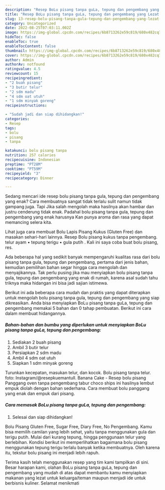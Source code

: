 ```yaml
---
description: "Resep BoLu pisang tanpa guLa, tepung dan pengembang yang Lezat , Lezat"
title: "Resep BoLu pisang tanpa guLa, tepung dan pengembang yang Lezat , Lezat"
slug: 13-resep-bolu-pisang-tanpa-gula-tepung-dan-pengembang-yang-lezat-lezat
category: Uncategorized
date: 2022-08-25T07:03:11.002Z
image: https://img-global.cpcdn.com/recipes/6b8713262e59c819/680x482cq70/bolu-pisang-tanpa-gula-tepung-dan-pengembang-foto-resep-utama.jpg
hideToc: false
enableToc: true
enableTocContent: false
thumbnail: https://img-global.cpcdn.com/recipes/6b8713262e59c819/680x482cq70/bolu-pisang-tanpa-gula-tepung-dan-pengembang-foto-resep-utama.jpg
cover: https://img-global.cpcdn.com/recipes/6b8713262e59c819/680x482cq70/bolu-pisang-tanpa-gula-tepung-dan-pengembang-foto-resep-utama.jpg
author: Admin
authorAv: notfound
ratingvalue: 4.5
reviewcount: 15
recipeingredient:
- "2 buah pisang"
- "3 butir telur"
- "2 sdm madu"
- "4 sdm oat utuh"
- "1 sdm minyak goreng"
recipeinstructions:

- "Sudah jadi dan siap dihidangkan!"
categories:
- Resep
tags:
- bolu
- pisang
- tanpa

katakunci: bolu pisang tanpa 
nutrition: 257 calories
recipecuisine: Indonesian
preptime: "PT28M"
cooktime: "PT59M"
recipeyield: "3"
recipecategory: Dinner

---
```



Sedang mencari ide resep bolu pisang tanpa gula, tepung dan pengembang yang enak? Cara membuatnya sangat tidak terlalu sulit namun tidak gampang juga. Tapi Jika salah mengolah maka hasilnya akan hambar dan justru cenderung tidak enak. Padahal bolu pisang tanpa gula, tepung dan pengembang yang enak harusnya Kan punya aroma dan rasa yang dapat memancing selera kita.


Lihat juga cara membuat Bolu Lapis Pisang Kukus (Gluten Free) dan masakan sehari-hari lainnya. Resep Bolu pisang kukus tanpa pengembang. telur ayam • tepung terigu • gula putih . Kali ini saya coba buat bolu pisang, res.

Ada beberapa hal yang sedikit banyak mempengaruhi kualitas rasa dari bolu pisang tanpa gula, tepung dan pengembang, pertama dari jenis bahan, kemudian pemilihan bahan segar hingga cara mengolah dan menyajikannya. Tak perlu pusing jika mau menyiapkan bolu pisang tanpa gula, tepung dan pengembang yang enak di rumah, karena asal sudah tahu triknya maka hidangan ini bisa jadi sajian istimewa.


Berikut ini ada beberapa cara mudah dan praktis yang dapat diterapkan untuk mengolah bolu pisang tanpa gula, tepung dan pengembang yang siap dikreasikan. Anda bisa menyiapkan BoLu pisang tanpa guLa, tepung dan pengembang memakai 5 bahan dan 0 tahap pembuatan. Berikut ini cara dalam membuat hidangannya.

<!--inarticleads1-->

##### Bahan-bahan dan bumbu yang diperlukan untuk menyiapkan BoLu pisang tanpa guLa, tepung dan pengembang:

1. Sediakan 2 buah pisang
1. Ambil 3 butir telur
1. Persiapkan 2 sdm madu
1. Ambil 4 sdm oat utuh
1. Siapkan 1 sdm minyak goreng


Turunkan kecepatan, masukan telur, dan kocok. Bolu pisang tanpa telur. foto: Instagram/@resepkuemantull. Banana Cake - Resep bolu pisang Panggang oven tanpa pengembang tabur choco ships ini hasilnya lembut empuk diolah dengan bahan sederhana. Cara membuat bolu panggang yang enak dan empuk dari pisang. 

<!--inarticleads2-->

##### Cara memasak BoLu pisang tanpa guLa, tepung dan pengembang:


1. Selesai dan siap dihidangkan!

Bolu Pisang Gluten Free, Sugar Free, Diary Free, No Pengembang. Kamu bisa memilih camilan yang lebih sehat, yaitu tanpa menggunakan gula dan terigu putih. Mulai dari kurang tepung, hingga penggunaan telur yang berlebihan. Kondisi berikut ini memperlihatkan bagaimana bolu pisang menggunakan tepung terigu terlalu banyak ketika membuatnya. Oleh karena itu, tekstur bolu pisang ini menjadi lebih rapuh. 

Terima kasih telah menggunakan resep yang tim kami tampilkan di sini. Besar harapan kami, olahan BoLu pisang tanpa guLa, tepung dan pengembang yang mudah di atas dapat membantu kamu menyiapkan makanan yang lezat untuk keluarga/teman maupun menjadi ide untuk berbisnis kuliner. Selamat menikmati
